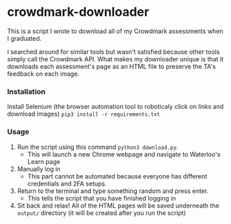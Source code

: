 # crowdmark-downloader

This is a script I wrote to download all of my Crowdmark assessments when I graduated.

I searched around for similar tools but wasn't satisfied because other tools simply call the Crowdmark API.
What makes my downloader unique is that it downloads each assessment's page as an HTML file to preserve the TA's
feedback on each image.

### Installation

Install Selenium (the browser automation tool to roboticaly click on links and download images)
`pip3 install -r requirements.txt`

### Usage

1) Run the script using this command `python3 download.py`.
    - This will launch a new Chrome webpage and navigate to Waterloo's Learn page
2) Manually log in
    - This part cannot be automated because everyone has different credentials and 2FA setups.
3) Return to the terminal and type something random and press enter.
    - This tells the script that you have finished logging in
4) Sit back and relax! All of the HTML pages will be saved underneath the `output/` directory (it will be created after
   you run the script)

